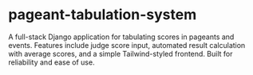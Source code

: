 # pageant-tabulation-system
A full-stack Django application for tabulating scores in pageants and events. Features include judge score input, automated result calculation with average scores, and a simple Tailwind-styled frontend. Built for reliability and ease of use.
